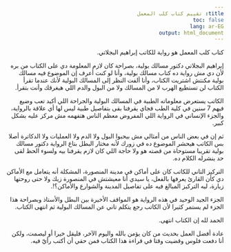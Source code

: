```yaml
---
title: تقييم كتاب كلب المعمل
toc: false
lang: ar-EG
output: html_document
---
```


<body dir="rtl">
كتاب كلب المعمل هو رواية للكاتب إبراهيم البجلاتي.

إبراهيم البجلاتي دكتور مسالك بولية، بصراحة كان لازم المعلومة دي على الكتاب من بره لأن دي مش رواية ده كتاب مسالك بولية، وأنا لو كنت أعرف إن الموضوع فيه مسالك بولية مكنتش اشتريت الكتاب، وأنا ألفت النظر إلى المسالك البولية لأنك عندما تقرأ الكتاب لن تستطيع الهرب لا من المسالك ولا من البول والدم اللي هيغرقك وأنت بتقرأ.

الكاتب يستعرض معلوماته الطبية في المسالك البولية والجراحة اللي أكيد تعب وضيع فيهم 7 سنين في كلية الطب فجاي يقرفنا بقى بتفاصيل طبية ليس لها أي علاقة بالرواية، والجزء الإنساني في الرواية اللي المفروض معظم الناس هتفهمه مش مركز عليه بشكل كبير.

ثم إن في بعض الناس من أمثالي مش بيحبوا البول ولا الدم ولا العمليات ولا الدكاترة أصلا بس الكاتب هيحشر الموضوع ده في زورك لأنه مختار البطل بتاع الرواية دكتور مسالك بولية تقريبا مستوحاة من قصته هو ولا حاجة اللي كان لازم يقرفنا بيه ولسوء الحظ لقى حد ينشرله الكلام ده.

التركيز التاني للكاتب كان على أماكن في مدينة المنصورة، المشكلة أنه يتعامل مع الأماكن دي كأن القارئ يعرفها بالفعل، يا سيدي أنا معيشتش في المنصورة زيك ولا حتى روحتها زيارة، ليه التركيز المبالغ فيه على تفاصيل المدينة والشوارع والأماكن؟!.

الجزء الجيد الوحيد في هذه الرواية هو المواقف الأخيرة بين البطل والأستاذ وبصراحة هذا الجزء لم يستمر كثيرا لأن الكاتب رجع يتكلم تاني عن المسالك البولية ثم انتهى الكتاب.

الحمد لله إن الكتاب انتهى.

عادة أفضل العمل بحديث من كان يؤمن بالله واليوم الآخر، فليقل خيرا أو ليصمت، ولكن أنا دفعت فلوس وقضيت وقتا في قراءة هذا الكتاب فمن حقي أن أكتب رأيّ فيه.

</body>
